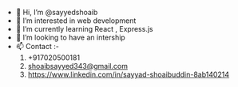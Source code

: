 - 👋 Hi, I’m @sayyedshoaib
- 👀 I’m interested in web development
- 🌱 I’m currently learning React , Express.js
- 💞️ I’m looking to have an intership
- 📫 Contact :-
   1. +917020500181
   2. shoaibsayyed343@gmail.com
   3. https://www.linkedin.com/in/sayyad-shoaibuddin-8ab140214

<!---
sayyedshoaib/sayyedshoaib is a ✨ special ✨ repository because its `README.md` (this file) appears on your GitHub profile.
You can click the Preview link to take a look at your changes.
--->

